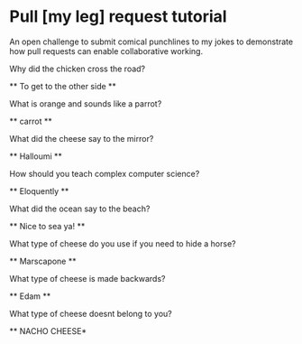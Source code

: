 # Pull [my leg] request tutorial
An open challenge to submit comical punchlines to my jokes to demonstrate how pull requests can enable collaborative working. 

Why did the chicken cross the road? 

** To get to the other side **

What is orange and sounds like a parrot? 

** carrot ** 

What did the cheese say to the mirror? 

** Halloumi ** 

How should you teach complex computer science? 

** Eloquently ** 

What did the ocean say to the beach?

** Nice to sea ya! ** 

What type of cheese do you use if you need to hide a horse?

** Marscapone ** 

What type of cheese is made backwards?

** Edam ** 

What type of cheese doesnt belong to you?

** NACHO CHEESE*
